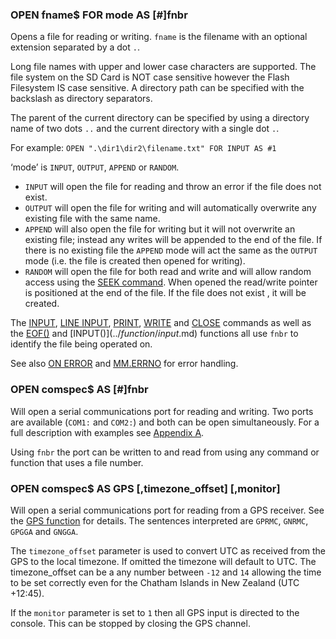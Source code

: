 

### OPEN fname$ FOR mode AS [#]fnbr

Opens a file for reading or writing. `fname` is the filename with an optional extension separated by a dot `.`. 

Long file names with upper and lower case characters are supported. The file system on the SD Card is NOT case sensitive however the Flash Filesystem IS case sensitive. A directory path can be specified with the backslash as directory separators.

The parent of the current directory can be specified by using a directory name of two dots `..`  and the current directory with a single dot `.`.

For example: `OPEN ".\dir1\dir2\filename.txt" FOR INPUT AS #1`

‘mode’ is `INPUT`, `OUTPUT`, `APPEND` or `RANDOM`.

* `INPUT` will open the file for reading and throw an error if the file does not exist.
* `OUTPUT` will open the file for writing and will automatically overwrite any existing file with the same name.
* `APPEND` will also open the file for writing but it will not overwrite an existing file; instead any writes will be appended to the end of the file. If there is no existing file the `APPEND` mode will act the same as the `OUTPUT` mode (i.e. the file is created then opened for writing).
* `RANDOM` will open the file for both read and write and will allow random access using the [SEEK command](seek.md). When opened the read/write pointer is positioned at the end of the file. If the file does not exist , it will be created.

The [INPUT](input.md), [LINE INPUT](line_input.md), [PRINT](print.md), [WRITE](write.md) and [CLOSE](close.md) commands as well as the [EOF()](../function/eof.md) and [INPUT$()](../function/input$.md) functions all use `fnbr` to identify the file being operated on.

See also [ON ERROR](on_error.md) and [MM.ERRNO](../predefined_read_only_variables.md#mmerrno) for error handling.


### OPEN comspec$ AS [#]fnbr

Will open a serial communications port for reading and writing. Two ports are available (`COM1:` and `COM2:`) and both can be open simultaneously. For a full description with examples see [Appendix A](../A_serial_communications.md).

Using `fnbr` the port can be written to and read from using any command or function that uses a file number.


### OPEN comspec$ AS GPS [,timezone_offset] [,monitor]

Will open a serial communications port for reading from a GPS receiver. See the [GPS function](../function/gps.md) for details. The sentences interpreted are `GPRMC`, `GNRMC`, `GPGGA` and `GNGGA`.

The `timezone_offset` parameter is used to convert UTC as received from the GPS to the local timezone. If omitted the timezone will default to UTC. The timezone_offset can be a any number between `-12` and `14` allowing the time to be set correctly even for the Chatham Islands in New Zealand (UTC +12:45). 

If the `monitor` parameter is set to `1` then all GPS input is directed to the console. This can be stopped by closing the GPS channel.